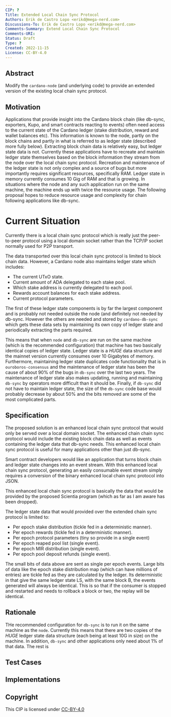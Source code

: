 ```yaml
---
CIP: ?
Title: Extended Local Chain Sync Protocol
Authors: Erik de Castro Lopo <erikd@mega-nerd.com>
Discussions-To: Erik de Castro Lopo <erikd@mega-nerd.com>
Comments-Summary: Extend Local Chain Sync Protocol
Comments-URI:
Status: Draft
Type: ?
Created: 2022-11-15
License: CC-BY-4.0
---
```

## Abstract

Modify the `cardano-node` (and underlying code) to provide an extended version of the existing
local chain sync protocol.

## Motivation

Applications that provide insight into the Cardano block chain (like db-sync, exporters, Kupo, and
smart contracts reacting to events) often need access to the current state of the Cardano ledger
(stake distribution, reward and wallet balances etc). This information is known to the node, partly
on the block chains and partly in what is referred to as ledger state (described more fully below).
Extracting block chain data is relatively easy, but ledger state data is not. Currently these
applications have to recreate and maintain ledger state themselves based on the block information
they stream from the node over the local chain sync protocol. Recreation and maintenance of the
ledger state is not only complex and a source of bugs but more importantly requires significant
resources, specifically RAM. Ledger state in memory currently consumes 10 Gig of RAM and that is
growing. In situations where the node and any such application run on the same machine, the machine
ends up with twice the resource usage. The following proposal hopes to reduce resource usage and
complexity for chain following applications like db-sync.

# Current Situation

Currently there is a local chain sync protocol which is really just the peer-to-peer protocol
using a local domain socket rather than the TCP/IP socket normally used for P2P transport.

The data transported over this local chain sync protocol is limited to block chain data. However, a
Cardano node also maintains ledger state which includes:

* The current UTxO state.
* Current amount of ADA delegated to each stake pool.
* Which stake address is currently delegated to each pool.
* Rewards account balances for each stake address.
* Current protocol parameters.

The first of these ledger state components is by far the largest component and is probably not
needed outside the node (and definitely not needed by db-sync. However the others are needed and
stored by `cardano-db-sync` which gets these data sets by maintaining its own copy of ledger state
and periodically extracting the parts required.

This means that when `node` and `db-sync` are run on the same machine (which is the recommended
configuration) that machine has two basically identical copies of ledger state. Ledger state is a
*HUGE* data structure and the mainnet version currently consumes over 10 Gigabytes of memory.
Furthermore, maintaining ledger state duplicates code functionality that is in `ouroboros-consensus`
and the maintenance of ledger state has been the cause of about 90% of the bugs in `db-sync` over
the last two years. The maintenance of ledger state also makes updating, running and maintaining
`db-sync` by operators more difficult than it should be. Finally, if `db-sync` did not have to
maintain ledger state, the size of the `db-sync` code base would probably decrease by about 50% and
the bits removed are some of the most complicated parts.


## Specification

The proposed solution is an enhanced local chain sync protocol that would only be served over a
local domain socket. The enhanced chain chain sync protocol would include the existing block chain
data as well as events containing the ledger data that db-sync needs. This enhanced local chain
sync protocol is useful for many applications other than just db-sync.

Smart contract developers would like an application that turns block chain and ledger state changes
into an event stream. With this enhanced local chain sync protocol, generating an easily consumable
event stream simply requires a conversion of the binary enhanced local chain sync protocol into
JSON.

This enhanced local chain sync protocol is basically the data that would be provided by the
proposed Scientia program (which as far as I am aware has been dropped).

The ledger state data that would provided over the extended chain sync protocol is limited to:

* Per epoch stake distribution (tickle fed in a deterministic manner).
* Per epoch rewards (tickle fed in a deterministic manner).
* Per epoch protocol parameters (tiny so provide in a single event)
* Per epoch reaped pool list (single event).
* Per epoch MIR distribution (single event).
* Per epoch pool deposit refunds (single event).

The small bits of data above are sent as single per epoch events. Large bits of data like the epoch
stake distribution map (which can have millions of entries) are tickle fed as they are calculated
by the ledger. Its deterministic in that give the same ledger state LS, with the same block B, the
events generated will always be identical. This is so that if the consumer is stopped and restarted
and needs to rollback a block or two, the replay will be identical.


## Rationale

THe recommended configuration for `db-sync` is to run it on the same machine as the `node`.
Currently this means that there are two copies of the *HUGE* ledger state data structure (each being
at least 10G in size) on the machine. In addition, `db-sync` and other applications only need about
1% of that data. The rest is


## Test Cases



## Implementations


## Copyright

This CIP is licensed under [CC-BY-4.0](https://creativecommons.org/licenses/by/4.0/legalcode)
